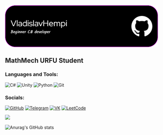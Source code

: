 [![Header](https://github.com/VladislavBukirev/vladislavbukirev/blob/main/assets/github-header-image.png)](https://github.com/VladislavBukirev)

## MathMech URFU Student

### Languages and Tools:
![C#](https://img.shields.io/badge/-CSharp-090909?style=for-the-badge&logo=C#&logoColor=47C5FB)
![Unity](https://img.shields.io/badge/-Unity-090909?style=for-the-badge&logo=unity&logoColor=097CDB)
![Python](https://img.shields.io/badge/-Python-090909?style=for-the-badge&logo=Python&logoColor=F8C52C)
![Git](https://img.shields.io/badge/-Git-090909?style=for-the-badge&logo=git&logoColor=F88C00)

### Socials:
[![GitHub](https://img.shields.io/badge/-GitHub-090909?style=for-the-badge&logo=github&logoColor=27A0D9)](https://github.com/VladislavBukirev)
[![Telegram](https://img.shields.io/badge/-Telegram-090909?style=for-the-badge&logo=telegram&logoColor=27A0D9)](https://t.me/vladislavhempi)
[![VK](https://img.shields.io/badge/-VK-090909?style=for-the-badge&logo=Vk&logoColor=4F7DB3)](https://vk.com/vladislavhempi)
[![LeetCode](https://img.shields.io/badge/-LeetCode-090909?style=for-the-badge&logo=leetcode&logoColor=4F7DB3)](https://leetcode.com/VladislavBukirev/)

![](https://komarev.com/ghpvc/?username=vladislavbukirev&label=PROFILE+VIEWS&color=ff69b4)

![Anurag's GitHub stats](https://github-readme-stats.vercel.app/api?username=vladislavbukirev&show_icons=true&hide=stars,prs&theme=synthwave)
